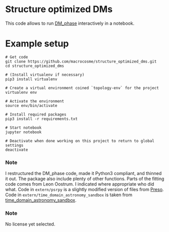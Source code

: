 # Structure optimized DMs

This code allows to run [DM_phase](https://github.com/danielemichilli/DM_phase) interactively in a notebook. 

# Example setup

```shell
# Get code
git clone https://github.com/macrocosme/structure_optimized_dms.git
cd structure_optimized_dms

# (Install virtualenv if necessary)
pip3 install virtualenv

# Create a virtual environment coined `topology-env` for the project
virtualenv env

# Activate the environment
source env/bin/activate

# Install required packages
pip3 install -r requirements.txt

# Start notebook
jupyter notebook

# Deactivate when done working on this project to return to global settings
deactivate
```

### Note

I restructured the DM_phase code, made it Python3 compliant, and thinned it out. The package also include plenty of other functions. Parts of the fitting code comes from Leon Oostrum. I indicated where appropriate who did what. Code in `extern/psrpy` is a slightly modified version of files from [Preso](https://github.com/scottransom/presto). Code in `extern/time_domain_astronomy_sandbox` is taken from [time_domain_astronomy_sandbox](https://github.com/macrocosme/time_domain_astronomy_sandbox). 

### Note

No license yet selected.
